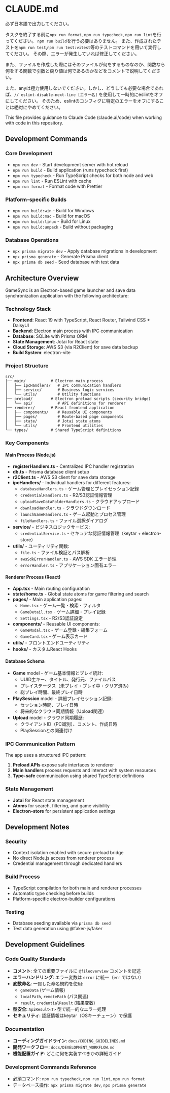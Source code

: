 # CLAUDE.md

必ず日本語で出力してください。

タスクを終了する前に`npx run format`, `npm run typecheck`, `npm run lint`を行ってください。
`npm run build`を行う必要はありません。
また、作成されたテストを`npm run test`,`npm run test:vitest`等のテストコマンドを用いて実行してください。
その際、エラーが発生していれば修正してください。

また、ファイルを作成した際にはそのファイルが何をするものなのか、関数なら何をする関数で引数と戻り値は何であるのかなどをコメントで説明してください。

また、anyは極力使用しないでください。しかし、どうしても必要な場合であれば、`// eslint-disable-next-line [エラー名]` を使用して一時的にeslintをオフにしてください。
そのため、eslintのコンフィグに特定のエラーをオフにすることは絶対にやめてください。

This file provides guidance to Claude Code (claude.ai/code) when working with code in this repository.

## Development Commands

### Core Development

- `npm run dev` - Start development server with hot reload
- `npm run build` - Build application (runs typecheck first)
- `npm run typecheck` - Run TypeScript checks for both node and web
- `npm run lint` - Run ESLint with cache
- `npm run format` - Format code with Prettier

### Platform-specific Builds

- `npm run build:win` - Build for Windows
- `npm run build:mac` - Build for macOS
- `npm run build:linux` - Build for Linux
- `npm run build:unpack` - Build without packaging

### Database Operations

- `npx prisma migrate dev` - Apply database migrations in development
- `npx prisma generate` - Generate Prisma client
- `npx prisma db seed` - Seed database with test data

## Architecture Overview

GameSync is an Electron-based game launcher and save data synchronization application with the following architecture:

### Technology Stack

- **Frontend**: React 19 with TypeScript, React Router, Tailwind CSS + DaisyUI
- **Backend**: Electron main process with IPC communication
- **Database**: SQLite with Prisma ORM
- **State Management**: Jotai for React state
- **Cloud Storage**: AWS S3 (via R2Client) for save data backup
- **Build System**: electron-vite

### Project Structure

```
src/
├── main/           # Electron main process
│   ├── ipcHandlers/   # IPC communication handlers
│   ├── service/       # Business logic services
│   └── utils/         # Utility functions
├── preload/        # Electron preload scripts (security bridge)
│   └── api/           # API definitions for renderer
├── renderer/       # React frontend application
│   ├── components/    # Reusable UI components
│   ├── pages/         # Route-based page components
│   ├── state/         # Jotai state atoms
│   └── utils/         # Frontend utilities
└── types/          # Shared TypeScript definitions
```

### Key Components

#### Main Process (Node.js)

- **registerHandlers.ts** - Centralized IPC handler registration
- **db.ts** - Prisma database client setup
- **r2Client.ts** - AWS S3 client for save data storage
- **ipcHandlers/** - Individual handlers for different features:
  - `databaseHandlers.ts` - ゲーム管理とプレイセッション記録
  - `credentialHandlers.ts` - R2/S3認証情報管理
  - `uploadSaveDataFolderHandlers.ts` - クラウドアップロード
  - `downloadHandler.ts` - クラウドダウンロード
  - `launchGameHandlers.ts` - ゲーム起動とプロセス管理
  - `fileHandlers.ts` - ファイル選択ダイアログ
- **service/** - ビジネスロジックサービス:
  - `credentialService.ts` - セキュアな認証情報管理（keytar + electron-store）
- **utils/** - ユーティリティ関数:
  - `file.ts` - ファイル検証とパス解析
  - `awsSdkErrorHandler.ts` - AWS SDK エラー処理
  - `errorHandler.ts` - アプリケーション固有エラー

#### Renderer Process (React)

- **App.tsx** - Main routing configuration
- **state/home.ts** - Global state atoms for game filtering and search
- **pages/** - Main application pages:
  - `Home.tsx` - ゲーム一覧・検索・フィルタ
  - `GameDetail.tsx` - ゲーム詳細・プレイ記録
  - `Settings.tsx` - R2/S3認証設定
- **components/** - Reusable UI components:
  - `GameModal.tsx` - ゲーム登録・編集フォーム
  - `GameCard.tsx` - ゲーム表示カード
- **utils/** - フロントエンドユーティリティ
- **hooks/** - カスタムReact Hooks

#### Database Schema

- **Game** model - ゲーム基本情報とプレイ統計:
  - UUID主キー、タイトル、発行元、ファイルパス
  - プレイステータス（未プレイ・プレイ中・クリア済み）
  - 総プレイ時間、最終プレイ日時
- **PlaySession** model - 詳細プレイセッション記録:
  - セッション時間、プレイ日時
  - 将来的なクラウド同期情報（Upload関連）
- **Upload** model - クラウド同期履歴:
  - クライアントID（PC識別）、コメント、作成日時
  - PlaySessionとの関連付け

### IPC Communication Pattern

The app uses a structured IPC pattern:

1. **Preload APIs** expose safe interfaces to renderer
2. **Main handlers** process requests and interact with system resources
3. **Type-safe** communication using shared TypeScript definitions

### State Management

- **Jotai** for React state management
- **Atoms** for search, filtering, and game visibility
- **Electron-store** for persistent application settings

## Development Notes

### Security

- Context isolation enabled with secure preload bridge
- No direct Node.js access from renderer process
- Credential management through dedicated handlers

### Build Process

- TypeScript compilation for both main and renderer processes
- Automatic type checking before builds
- Platform-specific electron-builder configurations

### Testing

- Database seeding available via `prisma db seed`
- Test data generation using @faker-js/faker

## Development Guidelines

### Code Quality Standards

- **コメント**: 全ての重要ファイルに `@fileoverview` コメントを記述
- **エラーハンドリング**: エラー変数は `error` に統一（`err` ではない）
- **変数命名**: 一貫した命名規約を使用:
  - `gameData` (ゲーム情報)
  - `localPath`, `remotePath` (パス関連)
  - `result`, `credentialResult` (結果変数)
- **型安全**: `ApiResult<T>` 型で統一的なエラー処理
- **セキュリティ**: 認証情報はkeytar（OSキーチェーン）で保護

### Documentation

- **コーディングガイドライン**: `docs/CODING_GUIDELINES.md`
- **開発ワークフロー**: `docs/DEVELOPMENT_WORKFLOW.md`
- **機能配置ガイド**: どこに何を実装すべきかの詳細ガイド

### Development Commands Reference

- 必須コマンド: `npm run typecheck`, `npm run lint`, `npm run format`
- データベース操作: `npx prisma migrate dev`, `npx prisma generate`
